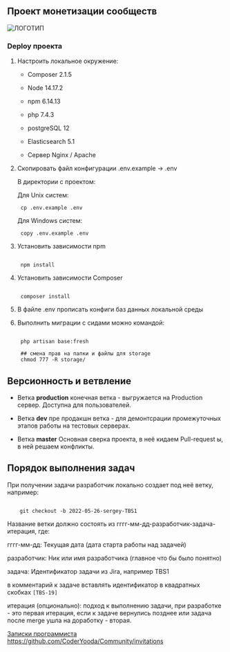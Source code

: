## Проект монетизации сообществ

![ЛОГОТИП](https://svgshare.com/i/hjY.svg)

### Deploy проекта ##


1. Настроить локальное окружение:

    * Composer 2.1.5

    * Node 14.17.2

    * npm 6.14.13

    * php 7.4.3

    * postgreSQL 12
   
    * Elasticsearch 5.1

    * Сервер Nginx / Apache

2. Cкопировать файл конфигурации .env.example -> .env

   В директории с проектом:

   Для Unix систем:

   ```shell
    cp .env.example .env 
   ```

   Для Windows систем:

   ```shell
    copy .env.example .env 
   ```

3. Установить зависимости npm

   ```shell

    npm install

   ```

3. Установить зависимости Composer

   ```shell

    composer install

   ```

4. В файле .env прописать конфиги баз данных локальной среды

5. Выполнить миграции с сидами можно командой:

   ```shell

    php artisan base:fresh
   
    ## смена прав на папки и файлы для storage
    chmod 777 -R storage/

   ```

## Версионность и ветвление

* Ветка <b>production</b> конечная ветка - выгружается на Production сервер. Доступна для пользователей.

* Ветка <b>dev</b> пре продакшн ветка - для демонтсрации промежуточных этапов работы на тестовых серверах.

* Ветка <b>master</b> Основная cверка проекта, в неё кидаем Pull-request ы, в ней решаем конфликты.


## Порядок выполнения задач

При получении задачи разработчик локально создает под неё ветку, например:

```shell

    git checkout -b 2022-05-26-sergey-TBS1

```

Название ветки должно состоять из гггг-мм-дд-разработчик-задача-итерация, где:

гггг-мм-дд: Текущая дата (дата старта работы над задачей)

разработчик: Ник или имя разработчика (главное что бы было понятно)

задача: Идентификатор задачи из Jira, например TBS1

в комментарий к задаче вставлять идентификатор в квадратных скобках `[TBS-19]`

итерация (опционально): подход к выполнению задачи, при разработке - это первая итерация, если к задаче вернулись позднее или задача после merge ушла на доработку - вторая.

[Записки программиста](wiki/reglament.md)
https://github.com/CoderYooda/Community/invitations
